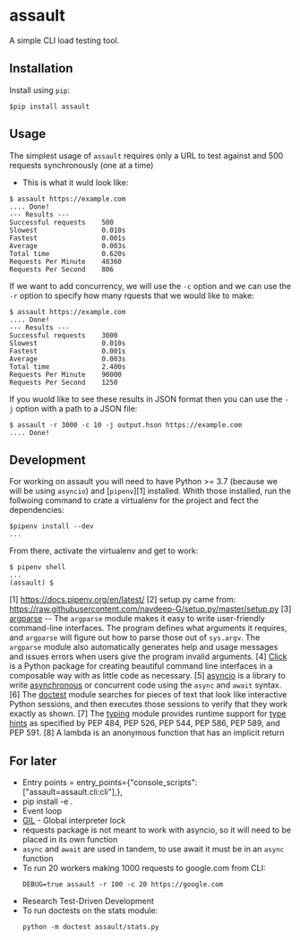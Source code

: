 # assault

A simple CLI load testing tool.

## Installation

Install using `pip`:
```
$pip install assault
```

## Usage

The simplest usage of `assault` requires only a URL to test against and 500 requests synchronously (one at a time)
* This is what it wuld look like:
```
$ assault https://example.com
.... Done!
--- Results ---
Successful requests    500
Slowest                0.010s
Fastest                0.001s
Average                0.003s
Total time             0.620s
Requests Per Minute    48360
Requests Per Second    806
```

If we want to add concurrency, we will use the `-c` option and we can use the `-r` option to specify how many rquests that we would like to make:
```
$ assault https://example.com
.... Done!
--- Results ---
Successful requests    3000
Slowest                0.010s
Fastest                0.001s
Average                0.003s
Total time             2.400s
Requests Per Minute    90000
Requests Per Second    1250
```

If you wuold like to see these results in JSON format then you can use the `-j` option with a path to a JSON file:
```
$ assault -r 3000 -c 10 -j output.hson https://example.com
.... Done!
```

## Development

For working on assault you will need to have Python >= 3.7 (because we will be using `asyncio`) and [`pipenv`][1] installed.  Whith those installed, run the follwoing command to crate a virtualenv for the project and fect the dependencies:
```
$pipenv install --dev
...
```

From there, activate the virtualenv and get to work:
```
$ pipenv shell
...
(assault) $
```

[1] https://docs.pipenv.org/en/latest/
[2] setup.py came from: https://raw.githubusercontent.com/navdeep-G/setup.py/master/setup.py
[3] [argparse](https://docs.python.org/3/library/argparse.html) -- The `argparse` module makes it easy to write user-friendly command-line interfaces.  The program defines what arguments it requires, and `argparse` will figure out how to parse those out of `sys.argv`.  The `argparse` module also automatically generates help and usage messages and issues errors when users give the program invalid arguments.
[4] [Click](https://click.palletsprojects.com/en/7.x/) is a Python package for creating beautiful command line interfaces in a composable way with as little code as necessary.
[5] [asyncio](https://docs.python.org/3/library/asyncio.html) is a library to write [asynchronous](https://realpython.com/async-io-python/) or concurrent code using the `async` and `await` syntax.
[6] The [doctest](https://docs.python.org/3/library/doctest.html) module searches for pieces of text that look like interactive Python sessions, and then executes those sessions to verify that they work exactly as shown. 
[7] The [typing](https://docs.python.org/3/library/typing.html) module provides runtime support for [type hints](https://realpython.com/python-type-checking/) as specified by PEP 484, PEP 526, PEP 544, PEP 586, PEP 589, and PEP 591. 
[8] A lambda is an anonymous function that has an implicit return 

## For later
* Entry points = entry_points={"console_scripts": ["assault=assault.cli:cli"],},
* pip install -e .
* Event loop
* [GIL](https://realpython.com/python-gil/) - Global interpreter lock
* requests package is not meant to work with asyncio, so it will need to be placed in its own function
* `async` and `await` are used in tandem, to use await it must be in an `async` function
* To run 20 workers making 1000 requests to google.com from CLI:
  ```
  DEBUG=true assault -r 100 -c 20 https://google.com
  ```
* Research Test-Driven Development
* To run doctests on the stats module:
  ```
  python -m doctest assault/stats.py 
  ```
